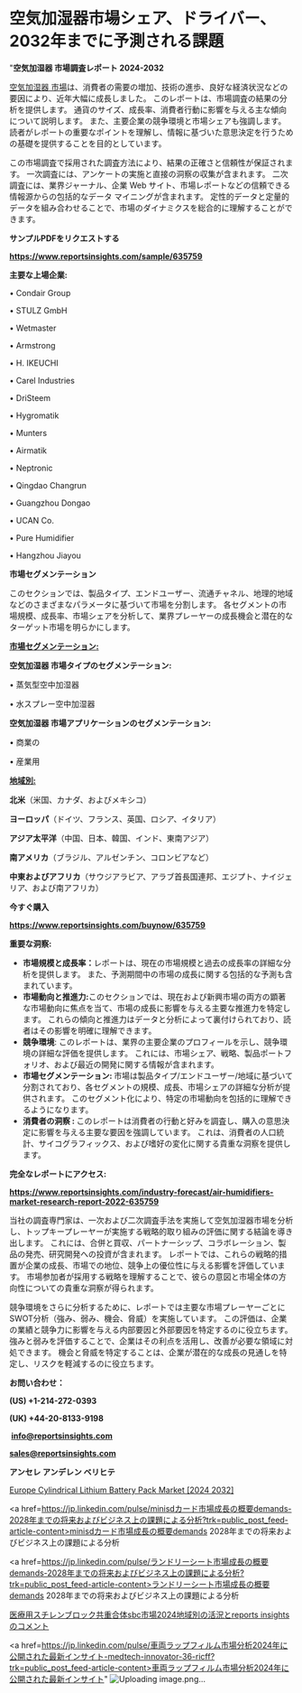 # 空気加湿器市場シェア、ドライバー、2032年までに予測される課題

"<strong>空気加湿器 市場調査レポート 2024-2032</strong>

<a href=https://www.reportsinsights.com/sample/635759>空気加湿器 市場</a>は、消費者の需要の増加、技術の進歩、良好な経済状況などの要因により、近年大幅に成長しました。 このレポートは、市場調査の結果の分析を提供します。 通貨のサイズ、成長率、消費者行動に影響を与える主な傾向について説明します。 また、主要企業の競争環境と市場シェアも強調します。 読者がレポートの重要なポイントを理解し、情報に基づいた意思決定を行うための基礎を提供することを目的としています。

この市場調査で採用された調査方法により、結果の正確さと信頼性が保証されます。 一次調査には、アンケートの実施と直接の洞察の収集が含まれます。 二次調査には、業界ジャーナル、企業 Web サイト、市場レポートなどの信頼できる情報源からの包括的なデータ マイニングが含まれます。 定性的データと定量的データを組み合わせることで、市場のダイナミクスを総合的に理解することができます。

<strong><b>サンプルPDFをリクエストする</b></strong>

<a href=https://www.reportsinsights.com/sample/635759><strong><u>https://www.reportsinsights.com/sample/635759</u></strong></a>

<strong>主要な上場企業:</strong>

• Condair Group

• STULZ GmbH

• Wetmaster

• Armstrong

• H. IKEUCHI

• Carel Industries

• DriSteem

• Hygromatik

• Munters

• Airmatik

• Neptronic

• Qingdao Changrun

• Guangzhou Dongao

• UCAN Co.

• Pure Humidifier

• Hangzhou Jiayou

<strong>市場セグメンテーション</strong>

このセクションでは、製品タイプ、エンドユーザー、流通チャネル、地理的地域などのさまざまなパラメータに基づいて市場を分割します。 各セグメントの市場規模、成長率、市場シェアを分析して、業界プレーヤーの成長機会と潜在的なターゲット市場を明らかにします。

<strong><u>市場セグメンテーション</u></strong><strong><u>:</u></strong>

<strong>空気加湿器 市場タイプのセグメンテーション:</strong>

• 蒸気型空中加湿器

• 水スプレー空中加湿器

<strong>空気加湿器 市場アプリケーションのセグメンテーション:</strong>

• 商業の

• 産業用

<strong><u>地域別</u></strong><strong><u>:</u></strong>

<strong>北米</strong>（米国、カナダ、およびメキシコ）

<strong>ヨーロッパ</strong>（ドイツ、フランス、英国、ロシア、イタリア）

<strong>アジア太平洋</strong>（中国、日本、韓国、インド、東南アジア）

<strong>南アメリカ</strong>（ブラジル、アルゼンチン、コロンビアなど）

<strong>中東およびアフリカ</strong>（サウジアラビア、アラブ首長国連邦、エジプト、ナイジェリア、および南アフリカ）

<strong>今すぐ購入</strong>

<a href=https://www.reportsinsights.com/buynow/635759><strong><u>https://www.reportsinsights.com/buynow/635759</u></strong></a>

<strong>重要な洞察:</strong>
<ul>
  <li><strong>市場規模と成長率：</strong>レポートは、現在の市場規模と過去の成長率の詳細な分析を提供します。 また、予測期間中の市場の成長に関する包括的な予測も含まれています。</li>
  <li><strong>市場動向と推進力:</strong>このセクションでは、現在および新興市場の両方の顕著な市場動向に焦点を当て、市場の成長に影響を与える主要な推進力を特定します。 これらの傾向と推進力はデータと分析によって裏付けられており、読者はその影響を明確に理解できます。</li>
  <li><strong>競争環境</strong>: このレポートは、業界の主要企業のプロフィールを示し、競争環境の詳細な評価を提供します。 これには、市場シェア、戦略、製品ポートフォリオ、および最近の開発に関する情報が含まれます。</li>
  <li><strong>市場セグメンテーション: </strong>市場は製品タイプ/エンドユーザー/地域に基づいて分割されており、各セグメントの規模、成長、市場シェアの詳細な分析が提供されます。 このセグメント化により、特定の市場動向を包括的に理解できるようになります。</li>
  <li><strong>消費者の洞察 : </strong>このレポートは消費者の行動と好みを調査し、購入の意思決定に影響を与える主要な要因を強調しています。 これは、消費者の人口統計、サイコグラフィックス、および嗜好の変化に関する貴重な洞察を提供します。</li>
</ul>
<strong>完全なレポートにアクセス:</strong>

<a href=https://www.reportsinsights.com/industry-forecast/air-humidifiers-market-research-report-2022-635759><strong><u><b>https://www.reportsinsights.com/industry-forecast/air-humidifiers-market-research-report-2022-635759</b></u></strong></a>

当社の調査専門家は、一次および二次調査手法を実施して空気加湿器市場を分析し、トップキープレーヤーが実施する戦略的取り組みの評価に関する結論を導き出します。 これには、合併と買収、パートナーシップ、コラボレーション、製品の発売、研究開発への投資が含まれます。 レポートでは、これらの戦略的措置が企業の成長、市場での地位、競争上の優位性に与える影響を評価しています。 市場参加者が採用する戦略を理解することで、彼らの意図と市場全体の方向性についての貴重な洞察が得られます。

競争環境をさらに分析するために、レポートでは主要な市場プレーヤーごとにSWOT分析（強み、弱み、機会、脅威）を実施しています。 この評価は、企業の業績と競争力に影響を与える内部要因と外部要因を特定するのに役立ちます。 強みと弱みを評価することで、企業はその利点を活用し、改善が必要な領域に対処できます。 機会と脅威を特定することは、企業が潜在的な成長の見通しを特定し、リスクを軽減するのに役立ちます。

<strong>お問い合わせ：</strong>

<strong>(US) +1-214-272-0393</strong>

<strong>(UK) +44-20-8133-9198</strong>

<strong> </strong><a href=info@reportsinsights.com><strong><u>info@reportsinsights.com</u></strong></a>

<a href=sales@reportsinsights.com><strong><u>sales@reportsinsights.com</u></strong></a>

<strong>アンセレ アンデレン ベリヒテ</strong>

<a href=https://www.linkedin.com/pulse/europe-cylindrical-lithium-battery-pack-markets-x4jdf/>Europe Cylindrical Lithium Battery Pack Market [2024 2032]</a>

<a href=https://jp.linkedin.com/pulse/minisdカード市場成長の概要demands-2028年までの将来およびビジネス上の課題による分析?trk=public_post_feed-article-content>minisdカード市場成長の概要demands 2028年までの将来およびビジネス上の課題による分析</a>

<a href=https://jp.linkedin.com/pulse/ランドリーシート市場成長の概要demands-2028年までの将来およびビジネス上の課題による分析?trk=public_post_feed-article-content>ランドリーシート市場成長の概要demands 2028年までの将来およびビジネス上の課題による分析</a>

<a href=https://www.linkedin.com/pulse/医療用スチレンブロック共重合体sbc市場2024地域別の活況とreports-insightsのコメント/>医療用スチレンブロック共重合体sbc市場2024地域別の活況とreports insightsのコメント</a>

<a href=https://jp.linkedin.com/pulse/車両ラップフィルム市場分析2024年に公開された最新インサイト-medtech-innovator-36-ricff?trk=public_post_feed-article-content>車両ラップフィルム市場分析2024年に公開された最新インサイト</a>"
![Uploading image.png…]()
